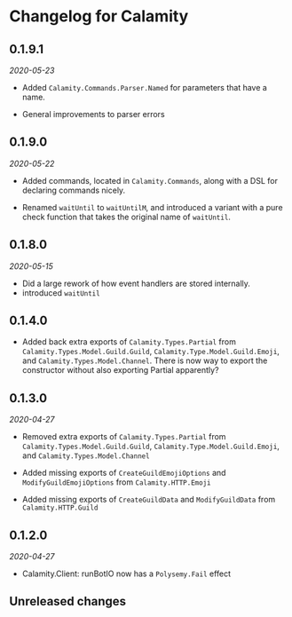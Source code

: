 # Changelog for Calamity

## 0.1.9.1

*2020-05-23*

* Added `Calamity.Commands.Parser.Named` for parameters that have a name.

* General improvements to parser errors

## 0.1.9.0

*2020-05-22*

* Added commands, located in `Calamity.Commands`, along with a DSL for declaring
  commands nicely.
  
* Renamed `waitUntil` to `waitUntilM`, and introduced a variant with a pure
  check function that takes the original name of `waitUntil`.

## 0.1.8.0

*2020-05-15*

* Did a large rework of how event handlers are stored internally.
* introduced `waitUntil`

## 0.1.4.0

* Added back extra exports of `Calamity.Types.Partial` from
  `Calamity.Types.Model.Guild.Guild`, `Calamity.Type.Model.Guild.Emoji`, and
  `Calamity.Types.Model.Channel`. There is now way to export the constructor
  without also exporting Partial apparently?


## 0.1.3.0

*2020-04-27*

* Removed extra exports of `Calamity.Types.Partial` from
  `Calamity.Types.Model.Guild.Guild`, `Calamity.Type.Model.Guild.Emoji`, and
  `Calamity.Types.Model.Channel`

* Added missing exports of `CreateGuildEmojiOptions` and
  `ModifyGuildEmojiOptions` from `Calamity.HTTP.Emoji`

* Added missing exports of `CreateGuildData` and `ModifyGuildData` from
  `Calamity.HTTP.Guild`

## 0.1.2.0

*2020-04-27*

* Calamity.Client: runBotIO now has a `Polysemy.Fail` effect

## Unreleased changes
